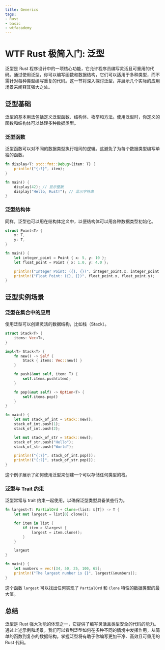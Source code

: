 ```yaml
---
title: Generics
tags:
- Rust
- basic
- wtfacademy
---
```


# WTF Rust 极简入门: 泛型

泛型是 Rust 程序设计中的一项核心功能，它允许程序员编写灵活且可重用的代码。通过使用泛型，你可以编写函数和数据结构，它们可以适用于多种类型，而不需针对每种类型编写重复的代码。这一节将深入探讨泛型，并展示几个实际的应用场景来阐释其强大之处。

## 泛型基础

泛型的基本用法包括定义泛型函数、结构体、枚举和方法。使用泛型时，你定义的函数和结构体可以处理多种数据类型。

### 泛型函数

泛型函数可以对不同的数据类型执行相同的逻辑。这避免了为每个数据类型编写单独的函数。

```rust
fn display<T: std::fmt::Debug>(item: T) {
    println!("{:?}", item);
}

fn main() {
    display(42); // 显示整数
    display("Hello, Rust!"); // 显示字符串
}
```

### 泛型结构体

同样，泛型也可以用在结构体定义中，以便结构体可以用各种数据类型初始化。

```rust
struct Point<T> {
    x: T,
    y: T,
}

fn main() {
    let integer_point = Point { x: 5, y: 10 };
    let float_point = Point { x: 1.0, y: 4.0 };

    println!("Integer Point: ({}, {})", integer_point.x, integer_point.y);
    println!("Float Point: ({}, {})", float_point.x, float_point.y);
}
```

## 泛型实例场景

### 泛型在集合中的应用

使用泛型可以创建灵活的数据结构，比如栈（Stack）。

```rust
struct Stack<T> {
    items: Vec<T>,
}

impl<T> Stack<T> {
    fn new() -> Self {
        Stack { items: Vec::new() }
    }

    fn push(&mut self, item: T) {
        self.items.push(item);
    }

    fn pop(&mut self) -> Option<T> {
        self.items.pop()
    }
}

fn main() {
    let mut stack_of_int = Stack::new();
    stack_of_int.push(1);
    stack_of_int.push(2);

    let mut stack_of_str = Stack::new();
    stack_of_str.push("Hello");
    stack_of_str.push("World");

    println!("{:?}", stack_of_int.pop());
    println!("{:?}", stack_of_str.pop());
}
```
这个例子展示了如何使用泛型来创建一个可以存储任何类型的栈。

### 泛型与 Trait 约束

泛型常常与 trait 约束一起使用，以确保泛型类型具备某些行为。

```rust
fn largest<T: PartialOrd + Clone>(list: &[T]) -> T {
    let mut largest = list[0].clone();

    for item in list {
        if item > &largest {
            largest = item.clone();
        }
    }

    largest
}

fn main() {
    let numbers = vec![34, 50, 25, 100, 65];
    println!("The largest number is {}", largest(&numbers));
}
```
这个函数 `largest` 可以找出任何实现了 `PartialOrd` 和 `Clone` 特性的数据类型的最大值。

## 总结

泛型是 Rust 强大功能的体现之一，它提供了编写灵活且类型安全的代码的能力。通过上述示例和场景，我们可以看到泛型如何在多种不同的情境中发挥作用，从简单的函数到复杂的数据结构。掌握泛型将有助于你编写更加干净、高效且可重用的 Rust 代码。